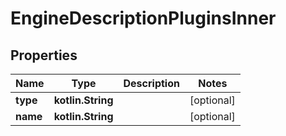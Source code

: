 # EngineDescriptionPluginsInner

## Properties

| Name     | Type              | Description | Notes      |
|----------|-------------------|-------------|------------|
| **type** | **kotlin.String** |             | [optional] |
| **name** | **kotlin.String** |             | [optional] |



